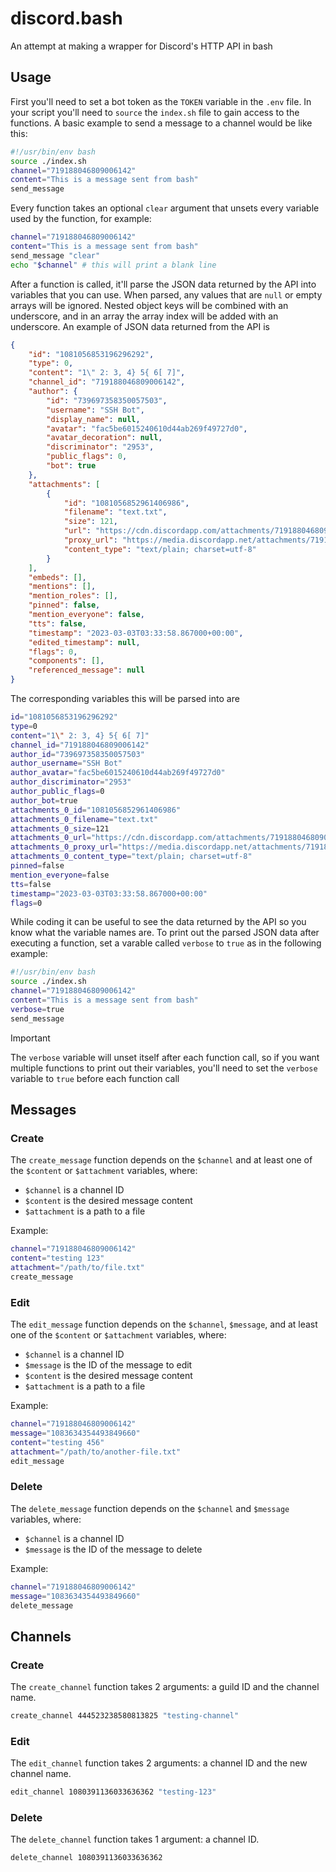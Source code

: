 # discord.bash

An attempt at making a wrapper for Discord's HTTP API in bash

## Usage

First you'll need to set a bot token as the `TOKEN` variable in the `.env` file. In your script you'll need to `source` the `index.sh` file to gain access to the functions. A basic example to send a message to a channel would be like this:

```bash
#!/usr/bin/env bash
source ./index.sh
channel="719188046809006142"
content="This is a message sent from bash"
send_message
```

Every function takes an optional `clear` argument that unsets every variable used by the function, for example:

```bash
channel="719188046809006142"
content="This is a message sent from bash"
send_message "clear"
echo "$channel" # this will print a blank line
```

After a function is called, it'll parse the JSON data returned by the API into variables that you can use. When parsed, any values that are `null` or empty arrays will be ignored. Nested object keys will be combined with an underscore, and in an array the array index will be added with an underscore. An example of JSON data returned from the API is

```json
{
	"id": "1081056853196296292",
	"type": 0,
	"content": "1\" 2: 3, 4} 5{ 6[ 7]",
	"channel_id": "719188046809006142",
	"author": {
		"id": "739697358350057503",
		"username": "SSH Bot",
		"display_name": null,
		"avatar": "fac5be6015240610d44ab269f49727d0",
		"avatar_decoration": null,
		"discriminator": "2953",
		"public_flags": 0,
		"bot": true
	},
	"attachments": [
		{
			"id": "1081056852961406986",
			"filename": "text.txt",
			"size": 121,
			"url": "https://cdn.discordapp.com/attachments/719188046809006142/1081056852961406987/text.txt",
			"proxy_url": "https://media.discordapp.net/attachments/719188046809006142/1081056852961406987/text.txt",
			"content_type": "text/plain; charset=utf-8"
		}
	],
	"embeds": [],
	"mentions": [],
	"mention_roles": [],
	"pinned": false,
	"mention_everyone": false,
	"tts": false,
	"timestamp": "2023-03-03T03:33:58.867000+00:00",
	"edited_timestamp": null,
	"flags": 0,
	"components": [],
	"referenced_message": null
}
```

The corresponding variables this will be parsed into are

```bash
id="1081056853196296292"
type=0
content="1\" 2: 3, 4} 5{ 6[ 7]"
channel_id="719188046809006142"
author_id="739697358350057503"
author_username="SSH Bot"
author_avatar="fac5be6015240610d44ab269f49727d0"
author_discriminator="2953"
author_public_flags=0
author_bot=true
attachments_0_id="1081056852961406986"
attachments_0_filename="text.txt"
attachments_0_size=121
attachments_0_url="https://cdn.discordapp.com/attachments/719188046809006142/1081056852961406987/text.txt"
attachments_0_proxy_url="https://media.discordapp.net/attachments/719188046809006142/1081056852961406987/text.txt"
attachments_0_content_type="text/plain; charset=utf-8"
pinned=false
mention_everyone=false
tts=false
timestamp="2023-03-03T03:33:58.867000+00:00"
flags=0
```

While coding it can be useful to see the data returned by the API so you know what the variable names are. To print out the parsed JSON data after executing a function, set a varable called `verbose` to `true` as in the following example:

```bash
#!/usr/bin/env bash
source ./index.sh
channel="719188046809006142"
content="This is a message sent from bash"
verbose=true
send_message
```

> [!IMPORTANT]  
> The `verbose` variable will unset itself after each function call, so if you want multiple functions to print out their variables, you'll need to set the `verbose` variable to `true` before each function call

## Messages

### Create

The `create_message` function depends on the `$channel` and at least one of the `$content` or `$attachment` variables, where:

- `$channel` is a channel ID
- `$content` is the desired message content
- `$attachment` is a path to a file

Example:

```bash
channel="719188046809006142"
content="testing 123"
attachment="/path/to/file.txt"
create_message
```

### Edit

The `edit_message` function depends on the `$channel`, `$message`, and at least one of the `$content` or `$attachment` variables, where:

- `$channel` is a channel ID
- `$message` is the ID of the message to edit
- `$content` is the desired message content
- `$attachment` is a path to a file

Example:

```bash
channel="719188046809006142"
message="1083634354493849660"
content="testing 456"
attachment="/path/to/another-file.txt"
edit_message
```

### Delete

The `delete_message` function depends on the `$channel` and `$message` variables, where:

- `$channel` is a channel ID
- `$message` is the ID of the message to delete

Example:

```bash
channel="719188046809006142"
message="1083634354493849660"
delete_message
```

## Channels

### Create

The `create_channel` function takes 2 arguments: a guild ID and the channel name.

```bash
create_channel 444523238580813825 "testing-channel"
```

### Edit

The `edit_channel` function takes 2 arguments: a channel ID and the new channel name.

```bash
edit_channel 1080391136033636362 "testing-123"
```

### Delete

The `delete_channel` function takes 1 argument: a channel ID.

```bash
delete_channel 1080391136033636362
```
